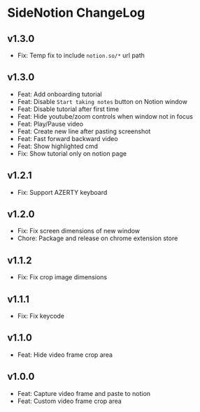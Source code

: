 # SideNotion ChangeLog

## v1.3.0

- Fix: Temp fix to include `notion.so/*` url path

## v1.3.0

- Feat: Add onboarding tutorial
- Feat: Disable `Start taking notes` button on Notion window
- Feat: Disable tutorial after first time
- Feat: Hide youtube/zoom controls when window not in focus
- Feat: Play/Pause video
- Feat: Create new line after pasting screenshot
- Feat: Fast forward backward video
- Feat: Show highlighted cmd
- Fix: Show tutorial only on notion page

## v1.2.1

- Fix: Support AZERTY keyboard

## v1.2.0

- Fix: Fix screen dimensions of new window
- Chore: Package and release on chrome extension store

## v1.1.2

- Fix: Fix crop image dimensions

## v1.1.1

- Fix: Fix keycode

## v1.1.0

- Feat: Hide video frame crop area

## v1.0.0

- Feat: Capture video frame and paste to notion
- Feat: Custom video frame crop area
